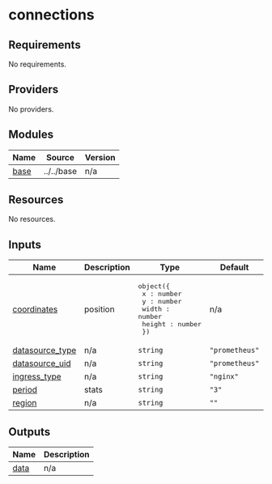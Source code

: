 # connections

<!-- BEGINNING OF PRE-COMMIT-TERRAFORM DOCS HOOK -->
## Requirements

No requirements.

## Providers

No providers.

## Modules

| Name | Source | Version |
|------|--------|---------|
| <a name="module_base"></a> [base](#module\_base) | ../../base | n/a |

## Resources

No resources.

## Inputs

| Name | Description | Type | Default | Required |
|------|-------------|------|---------|:--------:|
| <a name="input_coordinates"></a> [coordinates](#input\_coordinates) | position | <pre>object({<br/>    x : number<br/>    y : number<br/>    width : number<br/>    height : number<br/>  })</pre> | n/a | yes |
| <a name="input_datasource_type"></a> [datasource\_type](#input\_datasource\_type) | n/a | `string` | `"prometheus"` | no |
| <a name="input_datasource_uid"></a> [datasource\_uid](#input\_datasource\_uid) | n/a | `string` | `"prometheus"` | no |
| <a name="input_ingress_type"></a> [ingress\_type](#input\_ingress\_type) | n/a | `string` | `"nginx"` | no |
| <a name="input_period"></a> [period](#input\_period) | stats | `string` | `"3"` | no |
| <a name="input_region"></a> [region](#input\_region) | n/a | `string` | `""` | no |

## Outputs

| Name | Description |
|------|-------------|
| <a name="output_data"></a> [data](#output\_data) | n/a |
<!-- END OF PRE-COMMIT-TERRAFORM DOCS HOOK -->
